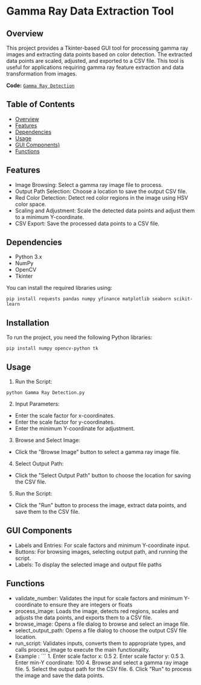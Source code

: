 # Gamma Ray Data Extraction Tool

## Overview
This project provides a Tkinter-based GUI tool for processing gamma ray images and extracting data points based on color detection. The extracted data points are scaled, adjusted, and exported to a CSV file. This tool is useful for applications requiring gamma ray feature extraction and data transformation from images.

**Code:** [`Gamma Ray Detection`](https://github.com/MohdIllham/Gamma-Ray-Detection/blob/main/Gamma%20Ray%20Detection.py)

## Table of Contents
- [Overview](#Overview)
- [Features](#Features)
- [Dependencies](#Dependencies)
- [Usage](#Usage)
- [GUI Components)](#GUI-Components)
- [Functions](#Functions)

## Features
- Image Browsing: Select a gamma ray image file to process.
- Output Path Selection: Choose a location to save the output CSV file.
- Red Color Detection: Detect red color regions in the image using HSV color space.
- Scaling and Adjustment: Scale the detected data points and adjust them to a minimum Y-coordinate.
- CSV Export: Save the processed data points to a CSV file.

## Dependencies
- Python 3.x
- NumPy
- OpenCV
- Tkinter

You can install the required libraries using:
```
pip install requests pandas numpy yfinance matplotlib seaborn scikit-learn
```

## Installation 
To run the project, you need the following Python libraries:

```
pip install numpy opencv-python tk
```
## Usage

1. Run the Script:
  ```
  python Gamma Ray Detection.py

  ```
2. Input Parameters:

  - Enter the scale factor for x-coordinates.
  - Enter the scale factor for y-coordinates.
  - Enter the minimum Y-coordinate for adjustment.

3. Browse and Select Image:
  - Click the "Browse Image" button to select a gamma ray image file.

4. Select Output Path:

  - Click the "Select Output Path" button to choose the location for saving the CSV file.

5. Run the Script:
  - Click the "Run" button to process the image, extract data points, and save them to the CSV file.



## GUI Components
  - Labels and Entries: For scale factors and minimum Y-coordinate input.
  - Buttons: For browsing images, selecting output path, and running the script.
  - Labels: To display the selected image and output file paths

## Functions
  - validate_number: Validates the input for scale factors and minimum Y-coordinate to ensure they are integers or floats
  - process_image: Loads the image, detects red regions, scales and adjusts the data points, and exports them to a CSV file.
  - browse_image: Opens a file dialog to browse and select an image file.
  - select_output_path: Opens a file dialog to choose the output CSV file location.
  - run_script: Validates inputs, converts them to appropriate types, and calls process_image to execute the main functionality.
  - Example :
        ```
        1. Enter scale factor x: 0.5
        2. Enter scale factor y: 0.5
        3. Enter min-Y coordinate: 100
        4. Browse and select a gamma ray image file.
        5. Select the output path for the CSV file.
        6. Click "Run" to process the image and save the data points.
       ```



